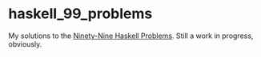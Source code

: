 haskell_99_problems
===================

My solutions to the [Ninety-Nine Haskell Problems](http://www.haskell.org/haskellwiki/H-99:_Ninety-Nine_Haskell_Problems). Still a work in progress, obviously.